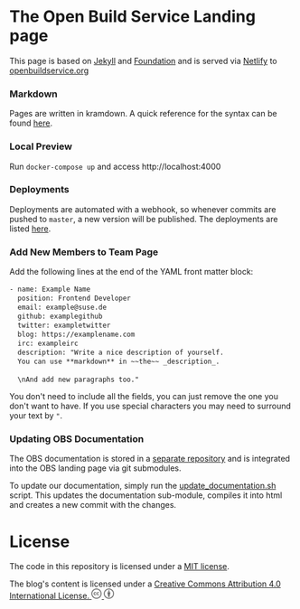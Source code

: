 The Open Build Service Landing page
===================================

This page is based on [Jekyll](https://github.com/mojombo/jekyll) and [Foundation](http://foundation.zurb.com/)
and is served via [Netlify](https://www.netlify.com/) to [openbuildservice.org](http://www.openbuildservice.org)

### Markdown

Pages are written in kramdown. A quick reference for the syntax can be found
[here](https://kramdown.gettalong.org/quickref.html).

### Local Preview

Run `docker-compose up` and access http://localhost:4000

### Deployments

Deployments are automated with a webhook, so whenever commits are pushed to
`master`, a new version will be published. The deployments are listed
[here](https://app.netlify.com/sites/openbuildservice/deploys).

### Add New Members to Team Page

Add the following lines at the end of the YAML front matter block:

```
- name: Example Name
  position: Frontend Developer
  email: example@suse.de
  github: examplegithub
  twitter: exampletwitter
  blog: https://examplename.com
  irc: exampleirc
  description: "Write a nice description of yourself.
  You can use **markdown** in ~~the~~ _description_.

  \nAnd add new paragraphs too."
```

You don't need to include all the fields, you can just remove the one you don't want to have.
If you use special characters you may need to surround your text by `"`.


### Updating OBS Documentation

The OBS documentation is stored in a [separate repository](https://github.com/openSUSE/obs-docu)
and is integrated into the OBS landing page via git submodules.

To update our documentation, simply run the
[update_documentation.sh](update_documentation.sh) script. This updates the
documentation sub-module, compiles it into html and creates a new commit with
the changes.

# License

The code in this repository is licensed under a [MIT license](LICENSE).

The blog's content is licensed under a <a rel="license" href="http://creativecommons.org/licenses/by/4.0/">Creative Commons Attribution 4.0 International License.
<img alt="CC" src="/images/icons/cc.png" width="18px"/>
<img alt="BY" src="/images/icons/by.png" width="18px"/>
